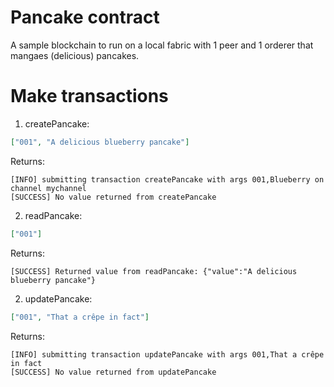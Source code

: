 # Pancake contract

A sample blockchain to run on a local fabric with 1 peer and 1 orderer that mangaes (delicious) pancakes.

# Make transactions

1. createPancake:

```json
["001", "A delicious blueberry pancake"]
```

Returns:

```
[INFO] submitting transaction createPancake with args 001,Blueberry on channel mychannel
[SUCCESS] No value returned from createPancake
```

2. readPancake:

```json
["001"]
```

Returns:

```
[SUCCESS] Returned value from readPancake: {"value":"A delicious blueberry pancake"}
```

2. updatePancake:

```json
["001", "That a crêpe in fact"]
```

Returns:

```
[INFO] submitting transaction updatePancake with args 001,That a crêpe in fact
[SUCCESS] No value returned from updatePancake
```